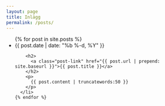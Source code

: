 ```yaml
---
layout: page
title: Inlägg
permalink: /posts/
---
```


 <ul class="post-list">
    {% for post in site.posts %}
      <li>
        <span class="post-meta">{{ post.date | date: "%b %-d, %Y" }}</span>

        <h2>
          <a class="post-link" href="{{ post.url | prepend: site.baseurl }}">{{ post.title }}</a>
        </h2>
        <p>
          {{ post.content | truncatewords:50 }}
        </p>
      </li>
    {% endfor %}
  </ul>